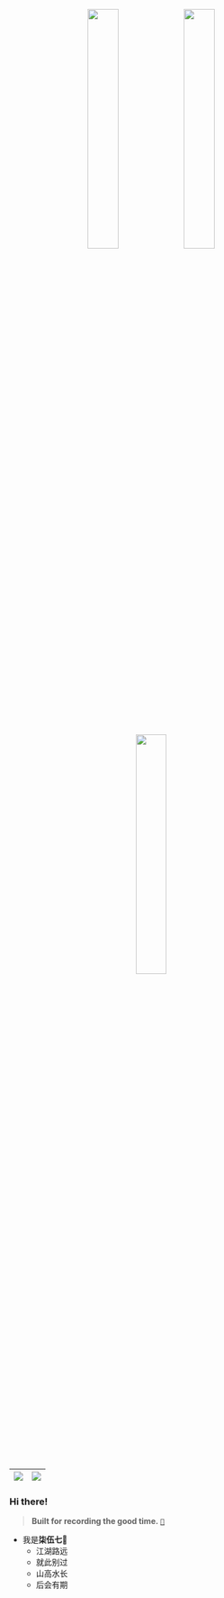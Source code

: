 
<p align="middle">
	<img src="https://emojis.slackmojis.com/emojis/images/1643515628/16508/aussiereversecongaparrot.gif" width="33%"/>
	<img src="https://emojis.slackmojis.com/emojis/images/1643515628/16508/aussiereversecongaparrot.gif" width="33%"/>
	<img src="https://emojis.slackmojis.com/emojis/images/1643515628/16508/aussiereversecongaparrot.gif" width="33%"/>
</p>

| <a href="https://s757129.github.io" target="_blank"><img align="center" src="https://github-readme-stats.vercel.app/api?username=s757129&show_icons=true&include_all_commits=true&theme=buefy&hide_border=true" /></a> | <a href="https://s757129.github.io" target="_blank"><img align="center" src="https://github-readme-stats.vercel.app/api/top-langs/?username=s757129&layout=compact&theme=buefy&hide_border=true" /></a> |
| ------------- | ------------- |

### Hi there!

> **Built for recording the good time.** [`💖`](https://s757129.github.io)

+ 我是**柒伍七**🦧
	- 江湖路远
	- 就此别过
	- 山高水长
	- 后会有期
